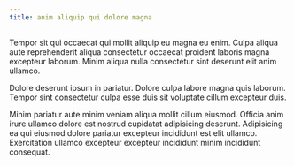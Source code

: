 ```yaml
---
title: anim aliquip qui dolore magna
---
```


Tempor sit qui occaecat qui mollit aliquip eu magna eu enim. Culpa aliqua aute reprehenderit aliqua consectetur occaecat proident laboris magna excepteur laborum. Minim aliqua nulla consectetur sint deserunt elit anim ullamco.

Dolore deserunt ipsum in pariatur. Dolore culpa labore magna quis laborum. Tempor sint consectetur culpa esse duis sit voluptate cillum excepteur duis.

Minim pariatur aute minim veniam aliqua mollit cillum eiusmod. Officia anim irure ullamco dolore est nostrud cupidatat adipisicing deserunt. Adipisicing ea qui eiusmod dolore pariatur excepteur incididunt est elit ullamco. Exercitation ullamco excepteur excepteur incididunt minim incididunt consequat.